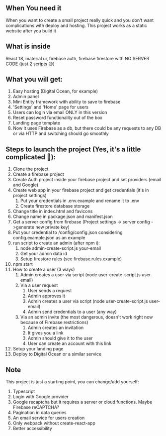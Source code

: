 ## When You need it
When you want to create a small project really quick and you don't want complications with deploy and hosting.
This project works as a static website after you build it

## What is inside
React 18, material ui, firebase auth, firebase firestore with NO SERVER CODE (just 2 scripts 😉)

## What you will get:
1. Easy hosting (Digital Ocean, for example)
2. Admin panel
3. Mini Entity framework with ability to save to firebase
4. 'Settings' and 'Home' page for users
5. Users can login via email ONLY in this version
6. Reset password functionality out of the box
7. Landing page template
8. Now it uses Firebase as a db, but there could be any requests to any DB or via HTTP and switching should go smoothly


##  Steps to launch the project (Yes, it's a little complicated 🥺):

1. Clone the project
2. Create a firebase project
3. Create Auth project inside your firebase project and set providers (email and Google)
4. Create web app in your firebase project and get credentials (it's in project settings)
    1. Put your credentials in .env.example and rename it to .env
    2. Create firestore database storage
5. Change title in index.html and favicons
6. Change name in package.json and manifest.json
7. Get a server config from firebase (Project settings -> server config ->generate new private key)
8. Put your credential to /config/config.json considering config.example.json as an example
9. run script to create an admin (after npm i):
   1. node admin-create-script.js your-email 
   2. Get your admin data id
   3. Setup firestore rules (see firebase.rules.example)
10. npm start
11. How to create a user (3 ways)
    1. Admin creates a user via script (node user-create-script.js user-email)
    2. Via a user request
       1. User sends a request
       2. Admin approves it
       3. Admin creates a user via script (node user-create-script.js user-email)
       4. Admin send credentials to a user (any way)
    3. Via an admin invite (the most dangerous, doesn't work right now because of Firebase restrictions)
       1. Admin creates an invitation
       2. It gives you a link
       3. Admin should give it to the user
       4. User can create an account with this link
12. Setup your landing page
13. Deploy to Digital Ocean or a similar service

## Note
This project is just a starting point, you can change/add yourself:
1. Typescript
2. Login with Google provider
3. Google recaptcha but it requires a server or cloud functions. Maybe Firebase reCAPTCHA?
4. Pagination in data queries
5. An email service for users creation
6. Only webpack without create-react-app
7. Better accessibility
